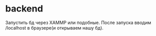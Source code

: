 # backend
  Запустить бд через XAMMP или подобные.
  После запуска вводим /localhost в браузере(и открываем нашу бд).
